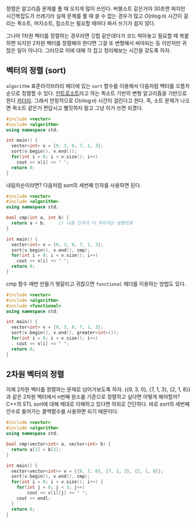 정렬은 알고리즘 문제를 풀 때 오지게 많이 쓰인다. 버블소트 같은거야 30초면 짜지만 시간복잡도가 쓰레기라 실제 문제를 풀 때 쓸 수 없는 경우가 많고 $O(n \log n)$ 시간이 걸리는 퀵소트, 머지소트, 힙소트는 필요할 때마다 짜서 쓰기가 쉽지 않다. 

그나마 1차원 벡터를 정렬하는 경우라면 깃헙 같은데다가 코드 박아놓고 필요할 때 복붙하면 되지만 2차원 벡터를 정렬해야 한다면 그걸 또 변형해서 써야되는 등 이만저만 귀찮은 일이 아니다. 그러므로 이에 대해 각 잡고 정리해보는 시간을 갖도록 하자.




## 벡터의 정렬 (sort)

`algorithm` 표준라이브러리 헤더에 있는 `sort` 함수를 이용해서 다음처럼 벡터를 오름차순으로 정렬할 수 있다. [인트로소트](https://en.wikipedia.org/wiki/Introsort)라고 하는 퀵소트 기반의 변형 알고리즘을 기반으로 한다 [카더라](https://www.acmicpc.net/board/view/16770). 그래서 안정적으로 $O(n\log n)$ 시간이 걸린다고 한다. 즉, 소트 문제가 나오면 퀵소트 같은거 짠답시고 뻘짓하지 말고 그냥 이거 쓰면 되겠다.

```c++
#include <vector>
#include <algorithm>
using namespace std;

int main() {
  vector<int> v = {9, 3, 0, 7, 1, 3};
  sort(v.begin(), v.end());
  for(int i = 0; i < v.size(); i++)
  	cout << v[i] << " ";
  return 0;
}
```

내림차순이라면? 다음처럼 sort의 세번째 인자를 사용하면 된다.

```c++
#include <vector>
#include <algorithm>
using namespace std;

bool cmp(int a, int b) {
  return a > b;		// 나중 인자가 더 작아지는 방향으로
}

int main() {
  vector<int> v = {9, 3, 0, 7, 1, 3};
  sort(v.begin(), v.end(), cmp);
  for(int i = 0; i < v.size(); i++)
    cout << v[i] << " ";
  return 0;
}
```

cmp 함수 매번 만들기 헷갈리고 귀찮으면 `functional` 헤더를 이용하는 방법도 있다.

```c++
#include <vector>
#include <algorithm>
#include <functional>
using namespace std;

int main() {
  vector<int> v = {9, 3, 0, 7, 1, 3};
  sort(v.begin(), v.end(), greater<int>());
  for(int i = 0; i < v.size(); i++)
    cout << v[i] << " ";
  return 0;
}
```



## 2차원 벡터의 정렬

이제 2차원 벡터를 정렬하는 문제로 넘어가보도록 하자. {{9, 3, 0}, {7, 1, 3}, {2, 1, 8}}과 같은 2차원 벡터에서 n번째 원소를 기준으로 정렬하고 싶다면 어떻게 해야할까? C++의 STL sort에 대해 제대로 이해하고 있다면 의외로 간단하다. 바로 sort의 세번째 인수로 들어가는 콜백함수를 사용하면 되기 때문이다.

```c++
#include <vector>
#include <algorithm>
using namespace std;

bool cmp(vector<int> a, vector<int> b) {
  return a[2] > b[2];
}

int main() {
  vector<vector<int>> v = {{9, 3, 0}, {7, 1, 3}, {2, 1, 8}};
  sort(v.begin(), v.end(), cmp);
  for(int i = 0; i < v.size(); i++) {
    for(int j = 0; j < 3; j++)
    	cout << v[i][j] << " ";
  	cout << endl;
  }
  return 0;
}
```

